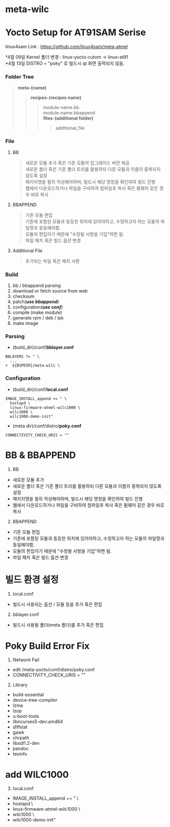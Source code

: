 # meta-wilc #

# Yocto Setup for AT91SAM Serise #
linux4sam Link : https://github.com/linux4sam/meta-atmel

*4월 09일 Kernel 폴더 변경 : linux-yocto-cutom -> linux-at91  
*4월 13일 DISTRO = "poky" 로 빌드시 qt 화면 출력되지 않음.

### Folder Tree ###

>**meta-(name)**  
>>**recipes-(recipes name)**
>>>module-name.bb  
>>>module-name.bbappend  
>>>**files-(additional folder)**
>>>>additional_file

### File ###
1. BB  
	>새로운 모듈 추가 혹은 기존 모듈의 업그레이드 버전 제공  
	>새로운 폴더 혹은 기존 폴더 트리를 활용하되 다른 모듈과 이름이 중복되지 않도록 설정  
	>패키지명을 필히 작성해야하며, 빌드시 해당 명칭을 확인하여 빌드 진행  
	>웹에서 다운로드하거나 파일을 구비하여 컴파일후 복사 혹은 펌웨어 같은 경우 바로 복사  
	
2. BBAPPEND
	>기존 모듈 편집  
	>기존에 포함된 모듈과 동등한 위치에 있어야하고, 수정하고자 하는 모듈의 파일명과 동일해야함.  
	>모듈의 편집이기 때문에 "수정될 사항을 기입"하면 됨.  
	>파일 패치 혹은 빌드 옵션 변경  
	
3. Additional File
	>추가되는 파일 혹은 패치 사항

### Build ###
1. bb / bbappend parsing
2. download or fetch source from web  
3. checksum
4. patch(***use bbappend***)  
5. configuration(***use conf***)
6. compile (make module)
7. generate rpm / deb / ipk
8. make image

### Parsing ###
- (build_dir)/conf/**bblayer.conf**  
~~~~
BBLAYERS ?= " \
  ...
+  ${BSPDIR}/meta-wilc \
~~~~

### Configuration ###
- (build_dir)/conf/**local.conf**  
~~~~  
IMAGE_INSTALL_append += " \
  hostapd \
  linux-firmware-atmel-wilc1000 \ 
  wilc1000 \
  wilc1000-demo-init"
~~~~  
- (meta dir)/conf/distro/**poky.conf**  
~~~~
CONNECTIVITY_CHECK_URIS = ""
~~~~


# BB & BBAPPEND #
1. BB
  - 새로운 모듈 추가
  - 새로운 폴더 혹은 기존 폴더 트리를 활용하되 다른 모듈과 이름이 중복되지 않도록 설정
  - 패키지명을 필히 작성해야하며, 빌드시 해당 명칭을 확인하여 빌드 진행
  - 웹에서 다운로드하거나 파일을 구비하여 컴파일후 복사 혹은 펌웨어 같은 경우 바로 복사
2. BBAPPEND
  - 기존 모듈 편집
  - 기존에 포함된 모듈과 동등한 위치에 있어야하고, 수정하고자 하는 모듈의 파일명과 동일해야함.
  - 모듈의 편집이기 때문에 "수정될 사항을 기입"하면 됨.
  - 파일 패치 혹은 빌드 옵션 변경

# 빌드 환경 설정 #
1. local.conf
  - 빌드시 사용되는 옵션 / 모듈 등을 추가 혹은 편집
2. bblayer.conf
  - 빌드시 사용될 폴더(meta 폴더)를 추가 혹은 편집

# Poky Build Error Fix #
1. Network Fail
  - edit /meta-yocto/conf/distro/poky.conf
  - CONNECTIVITY_CHECK_URIS = ""
2. Library
  - build-essential
  - device-tree-compiler
  - lzma
  - lzop
  - u-boot-tools
  - libncurses5-dev:amd64 
  - diffstat
  - gawk
  - chrpath
  - libsdl1.2-dev
  - pandoc
  - texinfo

# add WILC1000 #
3. local.conf
  - IMAGE_INSTALL_append += " \
  - hostapd \
  - linux-firmware-atmel-wilc1000 \ 
  - wilc1000 \
  - wilc1000-demo-init"
